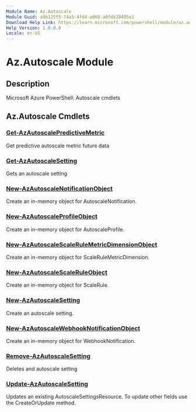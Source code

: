 ```yaml
---
Module Name: Az.Autoscale
Module Guid: a9b125f5-74a5-4fd4-a060-a0fdb28485e1
Download Help Link: https://learn.microsoft.com/powershell/module/az.autoscale
Help Version: 1.0.0.0
Locale: en-US
---
```


# Az.Autoscale Module
## Description
Microsoft Azure PowerShell: Autoscale cmdlets

## Az.Autoscale Cmdlets
### [Get-AzAutoscalePredictiveMetric](Get-AzAutoscalePredictiveMetric.md)
Get predictive autoscale metric future data

### [Get-AzAutoscaleSetting](Get-AzAutoscaleSetting.md)
Gets an autoscale setting

### [New-AzAutoscaleNotificationObject](New-AzAutoscaleNotificationObject.md)
Create an in-memory object for AutoscaleNotification.

### [New-AzAutoscaleProfileObject](New-AzAutoscaleProfileObject.md)
Create an in-memory object for AutoscaleProfile.

### [New-AzAutoscaleScaleRuleMetricDimensionObject](New-AzAutoscaleScaleRuleMetricDimensionObject.md)
Create an in-memory object for ScaleRuleMetricDimension.

### [New-AzAutoscaleScaleRuleObject](New-AzAutoscaleScaleRuleObject.md)
Create an in-memory object for ScaleRule.

### [New-AzAutoscaleSetting](New-AzAutoscaleSetting.md)
Create an autoscale setting.

### [New-AzAutoscaleWebhookNotificationObject](New-AzAutoscaleWebhookNotificationObject.md)
Create an in-memory object for WebhookNotification.

### [Remove-AzAutoscaleSetting](Remove-AzAutoscaleSetting.md)
Deletes and autoscale setting

### [Update-AzAutoscaleSetting](Update-AzAutoscaleSetting.md)
Updates an existing AutoscaleSettingsResource.
To update other fields use the CreateOrUpdate method.

